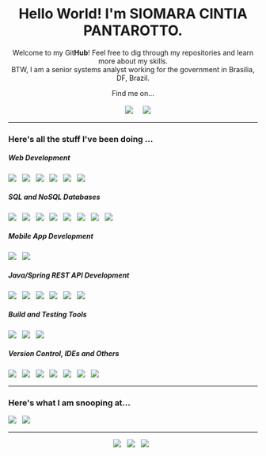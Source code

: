 <!-- HEADER (Who am I?) -->
<h1 align='center'> Hello World! I'm SIOMARA CINTIA PANTAROTTO.</h1>
<p align='center'>
  Welcome to my Git<b>Hub</b>! Feel free to dig through my repositories and learn more about my skills.
  <br/>BTW, I am a senior systems analyst working for the government in Brasilia, DF, Brazil. 
</p>

<!-- FIND ME ON... -->
<p align='center'>
  Find me on...<br/><br/>
  <a href="https://www.linkedin.com/in/siomara-pantarotto-aa13a317a/"><img alt="" src="https://img.shields.io/badge/-LinkedIn-blue?style=for-the-badge&logo=linkedin&labelColor=#2867B2"></a>&nbsp;&nbsp;&nbsp;&nbsp;
  <a href="mailto:siomarapantarotto@gmail.com?subject=Git Cover Letter Contact"><img src="https://img.shields.io/badge/gmail-%23D14836.svg?&style=for-the-badge&logo=gmail&logoColor=white" /></a>&nbsp;&nbsp;&nbsp;&nbsp;
  <a href="https://twitter.com/CintiaSiomara"><img src="https://img.shields.io/badge/twitter-1DA1F2?&style=for-the-badge&logo=twitter&logoColor=white" /></a>
</p>

<!-- RECENTLY STUFF... -->
<hr>
<h3>Here's all the stuff I've been doing ...</h3>

<h5><i>Web Development</i></h5>
<p >
  <img src="https://img.shields.io/badge/Express-Node.js-5FA04E?style=for-the-badge&logo=node.js&logoColor=white" />&nbsp;&nbsp;
  <img src="https://img.shields.io/badge/JS-JavaScript-F7DF1E?style=for-the-badge&logo=javascript&logoColor=white" />&nbsp;&nbsp;
  <img src="https://img.shields.io/badge/JS-React-61DAFB?style=for-the-badge&logo=react&logoColor=white" />&nbsp;&nbsp;
  <img src="https://img.shields.io/badge/TS-TypeScript-3178C6?style=for-the-badge&logo=typescript&logoColor=white" />&nbsp;&nbsp;
  <img src="https://img.shields.io/badge/JS-Next.js-000000?style=for-the-badge&logo=next.js&logoColor=white" />&nbsp;&nbsp;
  <img src="https://img.shields.io/badge/CSS-HTML5-E34F26?style=for-the-badge&logo=html5&logoColor=white" />&nbsp;&nbsp;
</p>

<h5><i>SQL and NoSQL Databases</i></h5>
<p >
  <img src="https://img.shields.io/badge/GCP-Firebase-FFCA28?style=for-the-badge&logo=firebase&logoColor=white" />&nbsp;&nbsp;
  <img src="https://img.shields.io/badge/GCP-Firestore-FFCA28?style=for-the-badge&logo=firebase&logoColor=white" />&nbsp;&nbsp;
  <img src="https://img.shields.io/badge/Mongoose-MongoDB-47A248?style=for-the-badge&logo=mongodb&logoColor=white" />&nbsp;&nbsp;
  <img src="https://img.shields.io/badge/OCI-Oracle-F80000?style=for-the-badge&logo=oracle&logoColor=white" />&nbsp;&nbsp;
  <img src="https://img.shields.io/badge/pgAdmin-Postgresql-4169E1?style=for-the-badge&logo=postgresql&logoColor=white" />&nbsp;&nbsp;
  <img src="https://img.shields.io/badge/DB-MySQL-4479A1?style=for-the-badge&logo=mysql&logoColor=white" />&nbsp;&nbsp;
  <img src="https://img.shields.io/badge/MS-SQL%20Server-007396?style=for-the-badge&logo=java&logoColor=white" />&nbsp;&nbsp;
  <img src="https://img.shields.io/badge/ORM-Sequelize-52B0E7?style=for-the-badge&logo=sequelize&logoColor=white" />&nbsp;&nbsp;
</p>

<h5><i>Mobile App Development</i></h5>
<p >
  <img src="https://img.shields.io/badge/Java-Android-3DDC84?style=for-the-badge&logo=android&logoColor=white" />&nbsp;&nbsp;
  <img src="https://img.shields.io/badge/Dart-Flutter-02569B?style=for-the-badge&logo=flutter&logoColor=white" />&nbsp;&nbsp;
</p>

<h5><i>Java/Spring REST API Development</i></h5>
<p >
  <img src="https://img.shields.io/badge/Jakarta-Java-007396?style=for-the-badge&logo=java&logoColor=white" />&nbsp;&nbsp;
  <img src="https://img.shields.io/badge/STS-Spring Boot-5EAB4E?style=for-the-badge&logo=spring&logoColor=white" />&nbsp;&nbsp;
  <img src="https://img.shields.io/badge/STS-Spring Data-5EAB4E?style=for-the-badge&logo=spring&logoColor=white" />&nbsp;&nbsp;
  <img src="https://img.shields.io/badge/STS-Spring MVC-5EAB4E?style=for-the-badge&logo=spring&logoColor=white" />&nbsp;&nbsp;
  <img src="https://img.shields.io/badge/STS-Spring%20Security%20JWT-5EAB4E?style=for-the-badge&logo=spring%20security&logoColor=white" />&nbsp;&nbsp;   
  <img src="https://img.shields.io/badge/Apache-Tomcat-F8DC75?style=for-the-badge&logo=apache&logoColor=white" />&nbsp;&nbsp; 
</p>

<h5><i>Build and Testing Tools</i></h5>
<p >
  <img src="https://img.shields.io/badge/Apache-Maven-C71A36?style=for-the-badge&logo=apache&logoColor=white" />&nbsp;&nbsp;
  <img src="https://img.shields.io/badge/Build%20Tool-Gradle-02303A?style=for-the-badge&logo=gradle&logoColor=white" />&nbsp;&nbsp;
  <img src="https://img.shields.io/badge/JSON-Postman-FF6C37?style=for-the-badge&logo=postman&logoColor=white" />&nbsp;&nbsp;
</p>

<h5><i>Version Control, IDEs and Others</i></h5>
<p >
  <img src="https://img.shields.io/badge/GitHub/GitLab-Git/Git%20Bash-4479A1?style=for-the-badge&logo=github&logoColor=white" />&nbsp;&nbsp;
  <img src="https://img.shields.io/badge/Android%20Studio-Android-3DDC84?style=for-the-badge&logo=android&logoColor=white" />&nbsp;&nbsp;
  <img src="https://img.shields.io/badge/Intellij-IDEA-000000?style=for-the-badge&logo=intellijidea&logoColor=white" />&nbsp;&nbsp;
  <img src="https://img.shields.io/badge/IDE-VS%20Code-007ACC?style=for-the-badge&logo=visualstudiocode&logoColor=white" />&nbsp;&nbsp;
  <img src="https://img.shields.io/badge/STS-Spring Tool Suite-5EAB4E?style=for-the-badge&logo=spring&logoColor=white" />&nbsp;&nbsp;  
  <img src="https://img.shields.io/badge/Scrum Alliance-Agile-009FDA?style=for-the-badge&logo=scrumalliance&logoColor=white" />&nbsp;&nbsp;
  <img src="https://img.shields.io/badge/Oracle-GlassFish-40D1F5?style=for-the-badge&logo=oracle&logoColor=white" />&nbsp;&nbsp;
</p>

<!-- SNOOPING AT... -->
<hr>
<h3>Here's what I am snooping at...</h3>
<p >
  <img src="https://img.shields.io/badge/SBT-Scala-DC322F?style=for-the-badge&logo=scala&logoColor=white" />&nbsp;&nbsp;  
  <img src="https://img.shields.io/badge/JWT-JSON%20Web%20Tokens-000000?style=for-the-badge&logo=jsonwebtokens&logoColor=white" />&nbsp;&nbsp;
</p>

<!-- FOOTER (Author / Visit My Online Resume / Download My PDF Resume) -->
<hr>
<p align='center'>
  <a href="#"><img src="https://img.shields.io/badge/author-%C2%A9%20Siomara%20Cintia%20Pantarotto.%20All%20rights%20reserved.-008080?style=social"></a>&nbsp;&nbsp;
  <a href="https://siomara.com.br/"><img src="https://img.shields.io/badge/visit-My Online Resume-008080?style=social"></a>&nbsp;&nbsp;
  <a href="https://siomara.com.br/ResumePANTAROTTO.pdf"><img src="https://img.shields.io/badge/download-My PDF Resume-008080?style=social"></a>&nbsp;&nbsp;

